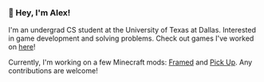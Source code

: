### 👋 Hey, I'm Alex!

I'm an undergrad CS student at the University of Texas at Dallas. Interested in game development and solving problems. Check out games I've worked on [here](https://alex5nader.itch.io/)!

Currently, I'm working on a few Minecraft mods: [Framed](https://github.com/alex5nader/Framed) and [Pick Up](https://github.com/alex5nader/Pick-Up). Any contributions are welcome!
